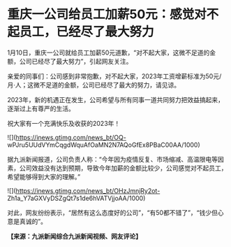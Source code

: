 # 重庆一公司给员工加薪50元：感觉对不起员工，已经尽了最大努力

1月10日，重庆一公司就给员工加薪50元道歉，“对不起大家，这微不足道的金额，公司已经尽了最大努力”，引起网友关注。

亲爱的同事们：公司感到非常抱歉，对不起大家，2023年工资增薪标准为50元/月·人；这微不足道的金额，公司已经尽了最大的努力，请见谅。

2023年，新的机遇正在发生，公司希望与所有同事一道共同努力把效益搞起来，逐渐过上有尊严的生活。

祝大家有一个充满快乐及收获的2023年！

![](https://inews.gtimg.com/news_bt/OQ-
wPJru5UUdVYmCqgdWquAfOaMN2N7AQoGfEx8PBaC00AA/1000)

据九派新闻报道，公司负责人称：“今年因为疫情反复、市场缩减、高温限电等因素，公司效益没有达到预期，导致今年加薪的金额比较少，公司感觉对不起员工，希望能够得到大家的理解。”

![](https://inews.gtimg.com/news_bt/OHzJmnjRy2ot-
Zh1a_Y7aGXVyDSZgQt7s1de6hVATVjjoAA/1000)

对此，网友纷纷表示，“居然有这么态度好的公司”，“有50都不错了”，“钱少但心意是真诚的”。

**【来源：九派新闻综合九派新闻视频、网友评论】**

